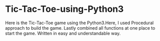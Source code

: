 # Tic-Tac-Toe-using-Python3
Here is the Tic-Tac-Toe game using the Python3.Here, I used Procedural approach to build the game. Lastly combined all functions at one place to start the game. Written in easy and understandable way.
